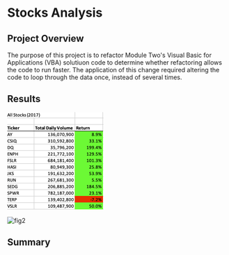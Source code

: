 # Stocks Analysis

## Project Overview
The purpose of this project is to refactor Module Two's Visual Basic for Applications (VBA) solutiuon code to determine whether refactoring allows the code to run faster. The application of this change required altering the code to loop through the data once, instead of several times. 

## Results

![fig1](https://github.com/retroxsky06/stocks-analysis/blob/main/Resources/Return2017.png)

![fig2]()
## Summary



